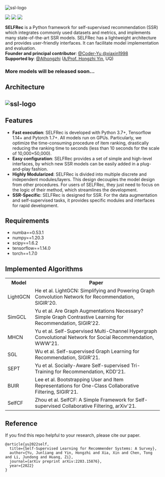 <img src="https://i.ibb.co/54vTYzk/ssl-logo.png" alt="ssl-logo" border="0">

<p float="left"><img src="https://img.shields.io/badge/python-v3.7+-red"> <img src="https://img.shields.io/badge/pytorch-v1.7+-blue"> <img src="https://img.shields.io/badge/tensorflow-v1.14+-green">  <br>

**SELFRec** is a Python framework for self-supervised recommendation (SSR) which integrates commonly used datasets and metrics, and implements many state-of-the-art SSR models. SELFRec has a lightweight architecture and provides user-friendly interfaces. It can facilitate model implementation and evaluation.
<br>
**Founder and principal contributor**: [@Coder-Yu ](https://github.com/Coder-Yu) [@xiaxin1998](https://github.com/xiaxin1998) <br>
**Supported by**: [@AIhongzhi](https://github.com/AIhongzhi) (<a href="https://sites.google.com/view/hongzhi-yin/home">A/Prof. Hongzhi Yin</a>, UQ)

### More models will be released soon...
  
<h2>Architecture<h2>
<img src="https://raw.githubusercontent.com/Coder-Yu/SELFRec/main/selfrec.jpg" alt="ssl-logo" border="0">


<h2>Features</h2>
<ul>
<li><b>Fast execution</b>: SELFRec is developed with Python 3.7+, Tensorflow 1.14+ and Pytorch 1.7+. All models run on GPUs. Particularly, we optimize the time-consuming procedure of item ranking, drastically reducing the ranking time to seconds (less than 10 seconds for the scale of 10,000×50,000). </li>
<li><b>Easy configuration</b>: SELFRec provides a set of simple and high-level interfaces, by which new SSR models can be easily added in a plug-and-play fashion.</li>
<li><b>Highly Modularized</b>: SELFRec is divided into multiple discrete and independent modules/layers. This design decouples the model design from other procedures. For users of SELFRec, they just need to focus on the logic of their method, which streamlines the development.</li>
<li><b>SSR-Specific</b>:  SELFRec is designed for SSR. For the data augmentation and self-supervised tasks, it provides specific modules and interfaces for rapid development.</li>
</ul>

<h2>Requirements</h2>
<ul>
<li>numba==0.53.1</li>
<li>numpy==1.20.3</li>
<li>scipy==1.6.2</li>
<li>tensorflow==1.14.0</li>
<li>torch==1.7.0</li>
</ul>

<h2>Implemented Algorithms</h2>

<table class="table table-hover table-bordered">
  <tr>
		<th>Model</th>
		<th>Paper</th>

   </tr>
     <tr>
    <td scope="row">LightGCN</td>
        <td>He et al. LightGCN: Simplifying and Powering Graph Convolution Network for Recommendation, SIGIR'20.
         </td>
      </tr>
           <tr>
    <td scope="row">SimGCL</td>
        <td>Yu et al. Are Graph Augmentations Necessary? Simple Graph Contrastive Learning for Recommendation, SIGIR'22.
         </td>
      </tr>
     <tr>
    <td scope="row">MHCN</td>
        <td>Yu et al. Self-Supervised Multi-Channel Hypergraph Convolutional Network for Social Recommendation, WWW'21.
         </td>
      </tr>
     <tr>
    <td scope="row">SGL</td>
        <td>Wu et al. Self-supervised Graph Learning for Recommendation, SIGIR'21.
         </td>
      </tr>
    <tr>
    <td scope="row">SEPT</td>
        <td>Yu et al. Socially-Aware Self-supervised Tri-Training for Recommendation, KDD'21.
         </td>
      </tr>
          <tr>
    <td scope="row">BUIR</td>
        <td>Lee et al. Bootstrapping User and Item Representations for One-Class Collaborative Filtering, SIGIR'21.
         </td>
      </tr>
    <tr>
    <td scope="row">SelfCF</td>
        <td>Zhou et al. SelfCF: A Simple Framework for Self-supervised Collaborative Filtering, arXiv'21.
         </td>
      </tr>
  </table>

<h2>Reference</h2>
If you find this repo helpful to your research, please cite our paper.
  
```
@article{yu2022self,
  title={Self-Supervised Learning for Recommender Systems: A Survey},
  author={Yu, Junliang and Yin, Hongzhi and Xia, Xin and Chen, Tong and Li, Jundong and Huang, Zi},
  journal={arXiv preprint arXiv:2203.15876},
  year={2022}
}
```

